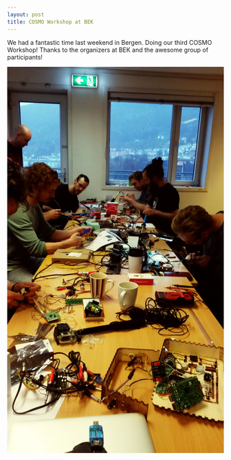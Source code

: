 ```yaml
---
layout: post
title: COSMO Workshop at BEK 
---
```

We had a fantastic time last weekend in Bergen. Doing our third COSMO Workshop! Thanks to the organizers at BEK and the awesome group of participants!

![Workshop](/images/news/Bergen_Workshop_2016.jpg)
